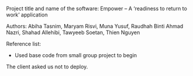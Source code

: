 Project title and name of the software: 
Empower – A ‘readiness to return to work’ application

Authors:
Abiha Tasnim,
Maryam Risvi,
Muna Yusuf,
Raudhah Binti Ahmad Nazri,
Shahad Allehibi,
Tawyeeb Soetan,
Thien Nguyen

Reference list:
-	Used base code from small group project to begin

The client asked us not to deploy.
